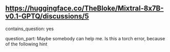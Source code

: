 ## https://huggingface.co/TheBloke/Mixtral-8x7B-v0.1-GPTQ/discussions/5

contains_question: yes

question_part: Maybe somebody can help me. Is this a torch error, because of the following hint